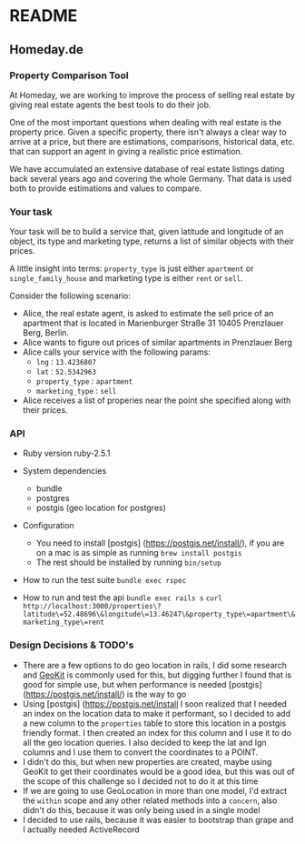 # README

## Homeday.de

### Property Comparison Tool
At Homeday, we are working to improve the process of selling real estate by giving real estate agents the best tools to do their job.

One of the most important questions when dealing with real estate is the property price. Given a specific property, there isn't always a clear way to arrive at a price, but there are estimations, comparisons, historical data, etc. that can support an agent in giving a realistic price estimation.

We have accumulated an extensive database of real estate listings dating back several years ago and covering the whole Germany. That data is used both to provide estimations and values to compare.

### Your task

Your task will be to build a service that, given latitude and longitude of an object, its type and marketing type, returns a list of similar objects with their prices.

A little insight into terms: `property_type` is just either `apartment` or `single_family_house` and marketing type is either `rent` or `sell`.

Consider the following scenario:

- Alice, the real estate agent, is asked to estimate the sell price of an apartment that is located in Marienburger Straße 31 10405 Prenzlauer Berg, Berlin.
- Alice wants to figure out prices of similar apartments in Prenzlauer Berg
- Alice calls your service with the following params:
  - `lng` : `13.4236807`
  - `lat` : `52.5342963`
  - `property_type` : `apartment`
  - `marketing_type` : `sell`
- Alice receives a list of properies near the point she specified along with their prices.

### API
* Ruby version
  ruby-2.5.1
* System dependencies
  - bundle
  - postgres
  - postgis (geo location for postgres)

* Configuration
  - You need to install [postgis] (https://postgis.net/install/), if you are on a mac is as simple as running `brew install postgis`
  - The rest should be installed by running `bin/setup`
* How to run the test suite
  `bundle exec rspec`
* How to run and test the api
  `bundle exec rails s`
  `curl http://localhost:3000/properties\?latitude\=52.48696\&longitude\=13.46247\&property_type\=apartment\&marketing_type\=rent`

### Design Decisions & TODO's
  - There are a few options to do geo location in rails, I did some research and [GeoKit](https://github.com/geokit/geokit) is commonly
  used for this, but digging further I found that is good for simple use, but when performance is needed [postgis] (https://postgis.net/install/) is the way to go
  - Using [postgis] (https://postgis.net/install  I soon realized that I needed an index on the location data to make it performant, so I decided to add a new column to the
    `properties` table to store this location in a postgis friendly format. I then created an index for this column and I use it to do all the geo location queries. I also decided to keep the lat and lgn columns and I use them to convert the coordinates to a POINT.
  - I didn't do this, but when new properties are created, maybe using GeoKit to get their coordinates would be a good idea, but this was out of the scope of this challenge so I
  decided not to do it at this time
  - If we are going to use GeoLocation in more than one model, I'd extract the `within` scope and any other related methods into a `concern`, also didn't do this, because it was only being used in a single model
  - I decided to use rails, because it was easier to bootstrap than grape and I actually needed ActiveRecord
